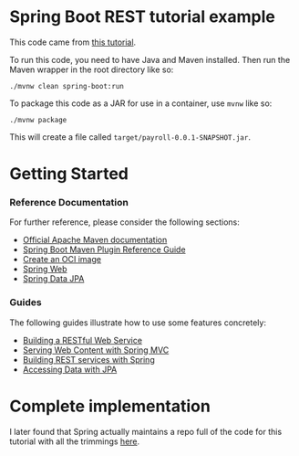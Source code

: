 # Spring Boot REST tutorial example
This code came from [this tutorial](https://spring.io/guides/tutorials/rest/).

To run this code, you need to have Java and Maven installed. Then run the Maven
wrapper in the root directory like so:

    ./mvnw clean spring-boot:run

To package this code as a JAR for use in a container, use `mvnw` like so:

    ./mvnw package

This will create a file called `target/payroll-0.0.1-SNAPSHOT.jar`.


# Getting Started

### Reference Documentation
For further reference, please consider the following sections:

* [Official Apache Maven documentation](https://maven.apache.org/guides/index.html)
* [Spring Boot Maven Plugin Reference Guide](https://docs.spring.io/spring-boot/docs/2.5.2/maven-plugin/reference/html/)
* [Create an OCI image](https://docs.spring.io/spring-boot/docs/2.5.2/maven-plugin/reference/html/#build-image)
* [Spring Web](https://docs.spring.io/spring-boot/docs/2.5.2/reference/htmlsingle/#boot-features-developing-web-applications)
* [Spring Data JPA](https://docs.spring.io/spring-boot/docs/2.5.2/reference/htmlsingle/#boot-features-jpa-and-spring-data)

### Guides
The following guides illustrate how to use some features concretely:

* [Building a RESTful Web Service](https://spring.io/guides/gs/rest-service/)
* [Serving Web Content with Spring MVC](https://spring.io/guides/gs/serving-web-content/)
* [Building REST services with Spring](https://spring.io/guides/tutorials/bookmarks/)
* [Accessing Data with JPA](https://spring.io/guides/gs/accessing-data-jpa/)


# Complete implementation
I later found that Spring actually maintains a repo full of the code for this tutorial with all the trimmings [here](https://github.com/spring-guides/tut-rest).
